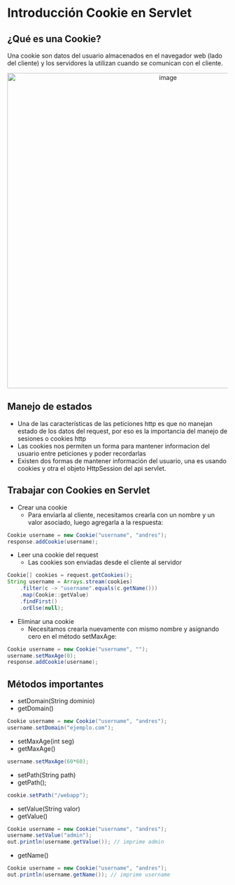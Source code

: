 <h1>Introducción Cookie en Servlet</h1>
<h2>¿Qué es una Cookie?</h2>
<p>Una cookie son datos del usuario almacenados en el navegador web (lado del cliente) y los servidores la utilizan cuando se comunican con el cliente.</p>
<p align="center"><img width="719" alt="image" src="https://github.com/user-attachments/assets/e0209a22-60e6-4b5d-8d59-99ca05344bcf"></p>
<h2>Manejo de estados</h2>

- Una de las características de las peticiones http es que no manejan estado de los datos del request, por eso es la importancia del manejo de sesiones o cookies http
- Las cookies nos permiten un forma para mantener informacion del usuario entre peticiones y poder recordarlas
- Existen dos formas de mantener información del usuario, una es usando cookies y otra el objeto HttpSession del api servlet.

<h2>Trabajar con Cookies en Servlet</h2>

- Crear una cookie
  - Para enviarla al cliente, necesitamos crearla con un nombre y un valor asociado, luego agregarla a la respuesta:
```java
Cookie username = new Cookie("username", "andres");
response.addCookie(username);
```

- Leer una cookie del request
  - Las cookies son enviadas desde el cliente al servidor
```java
Cookie[] cookies = request.getCookies();
String username = Arrays.stream(cookies)
    .filter(c -> "username".equals(c.getName()))
    .map(Cookie::getValue)
    .findFirst()
    .orElse(null);
```

- Eliminar una cookie
  - Necesitamos crearla nuevamente con mismo nombre y asignando cero en el método setMaxAge:
```java
Cookie username = new Cookie("username", "");
username.setMaxAge(0);
response.addCookie(username);
```

<h2>Métodos importantes</h2>

- setDomain(String dominio)
- getDomain()
```java
Cookie username = new Cookie("username", "andres");
username.setDomain("ejemplo.com");
```
- setMaxAge(int seg)
- getMaxAge()
```java
username.setMaxAge(60*60);
```
- setPath(String path)
- getPath();
```java
cookie.setPath("/webapp");
```
- setValue(String valor)
- getValue()
```java
Cookie username = new Cookie("username", "andres");
username.setValue("admin");
out.println(username.getValue()); // imprime admin
```
- getName()
```java
Cookie username = new Cookie("username", "andres");
out.println(username.getName()); // imprime username
```
